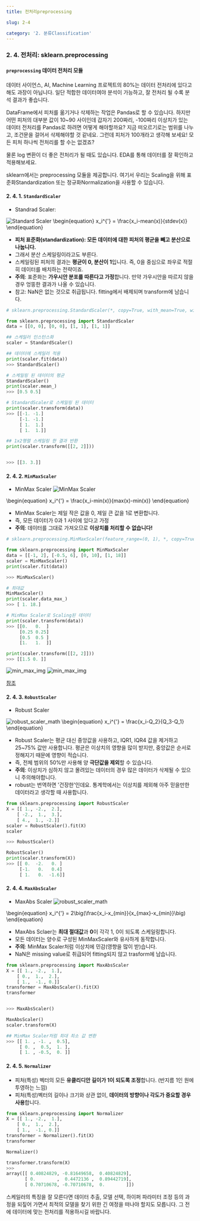 ```yaml
---
title: 전처리preprocessing

slug: 2-4

category: '2. 분류Classification'
---
```

### 2. 4. 전처리: sklearn.preprocessing

#### `preprocessing` 데이터 전처리 모듈

 
데이터 사이언스, AI, Machine Learning 프로젝트의 80%는 데이터 전처리에 있다고 해도 과장이 아닙니다. 일단 적합한 데이터여야 분석이 가능하고, 잘 전처리 될 수록 분석 결과가 좋습니다.


DataFrame에서 피처를 옮기거나 삭제하는 작업은 Pandas로 할 수 있습니다. 하지만 어떤 피처의 대부분 값이 10~90 사이인데 갑자기 200짜리, -100짜리 이상치가 있는 데이터 전처리를 Pandas로 하려면 어떻게 해야할까요? 지금 떠오르기로는 범위를 나누고, 조건문을 걸어서 삭제해야할 것 같네요. 그런데 피처가 100개라고 생각해 보세요! 모든 피처 하나씩 전처리를 할 수는 없겠죠?


물론 log 변환이 더 좋은 전처리가 될 때도 있습니다. EDA를 통해 데이터를 잘 확인하고 적용해보세요.


sklearn에서는 preprocessing 모듈을 제공합니다. 여기서 우리는 Scaling을 위해 표준화Standardization 또는 정규화Normalization을 사용할 수 있습니다.


#### 2. 4. 1. `StandardScaler`
+ Standrad Scaler: 

![Standard Scaler](../img/2-4-1_1_standard_scaler_lt.png)
\begin{equation}
x_i^{'} = \frac{x_i-mean(x)}{stdev(x)}
\end{equation}


- **피처 표준화(standardization): 모든 데이터에 대한 피처의 평균을 빼고 분산으로 나눕니다.**
- 그래서 분산 스케일링이라고도 부른다.
- 스케일링된 피처의 결과는 **평균이 0, 분산이 1**입니다. 즉, 0을 중심으로 좌우로 적절히 데이터를 배치하는 전략이죠.
- **주의**: 표준화는 **가우시안 분포를 따른다고 가정**합니다. 만약 가우시안을 따르지 않을 경우 엉뚱한 결과가 나올 수 있습니다.
- 참고: NaN은 없는 것으로 취급됩니다. fitting에서 배제되며 transform에 남습니다.


```python
# sklearn.preprocessing.StandardScaler(*, copy=True, with_mean=True, with_std=True)

from sklearn.preprocessing import StandardScaler
data = [[0, 0], [0, 0], [1, 1], [1, 1]]

## 스케일러 인스턴스화
scaler = StandardScaler()

## 데이터에 스케일러 적용
print(scaler.fit(data))
>>> StandardScaler()
```


```python
# 스케일링 된 데이터의 평균
StandardScaler()
print(scaler.mean_)
>>> [0.5 0.5]
```


```python
# StandardScaler로 스케일링 된 데이터
print(scaler.transform(data))
>>> [[-1. -1.]
     [-1. -1.]
     [ 1.  1.]
     [ 1.  1.]]
```




```python
## 1x2행렬 스케일링 한 결과 반환
print(scaler.transform([[2, 2]]))


>>> [[3. 3.]]
```


#### 2. 4. 2. `MinMaxScaler`


+ MinMax Scaler
![MinMax Scaler](../img/2-4-2_1_minmax_scaler_lt.png.png)

\begin{equation}
x_i^{'} = \frac{x_i-min(x)}{max(x)-min(x)}
\end{equation}


- MinMax Scaler는 제일 작은 값을 0, 제일 큰 값을 1로 변환합니다.
- 즉, 모든 데이터가 0과 1 사이에 있다고 가정
- **주의**: 데이터를 그대로 가져오므로 **이상치를 처리할 수 없습니다!**


```python
# sklearn.preprocessing.MinMaxScaler(feature_range=(0, 1), *, copy=True)

from sklearn.preprocessing import MinMaxScaler
data = [[-1, 2], [-0.5, 6], [0, 10], [1, 18]]
scaler = MinMaxScaler()
print(scaler.fit(data))

>>> MinMaxScaler()
```




```python
# 최대값
MinMaxScaler()
print(scaler.data_max_)
>>> [ 1. 18.]
```


```python
# MinMax Scaler로 Scaling된 데이터
print(scaler.transform(data))
>>> [[0.   0.  ]
     [0.25 0.25]
     [0.5  0.5 ]
     [1.   1.  ]]
```


```python
print(scaler.transform([[2, 2]]))
>>> [[1.5 0. ]]
```

![min_max_img](../img/2-4-2_2_minmax_scaler.jpg)
![min_max_img](https://t1.daumcdn.net/cfile/tistory/99D1C8435C95F75D1B)


[참조](https://scikit-learn.org/stable/modules/generated/sklearn.preprocessing.MinMaxScaler.html#sklearn.preprocessing.MinMaxScaler)


#### 2. 4. 3. `RobustScaler`
+ Robust Scaler

![robust_scaler_math](../img/2-4-3_1_robust_scaler_lt.png)
\begin{equation}
x_i^{'} = \frac{x_i-Q_2}{Q_3-Q_1}
\end{equation}


- Robust Scaler는 평균 대신 중앙값을 사용하고, IQR1, IQR4 값을 제거하고 25~75% 값만 사용합니다. 평균은 이상치의 영향을 많이 받지만, 중앙값은 순서로 정해지기 때문에 영향이 적습니다.
- 즉, 전체 범위의 50%만 사용해 양 **극단값을 제외**할 수 있습니다.
- **주의**: 이상치가 심하지 않고 몰려있는 데이터의 경우 많은 데이터가 삭제될 수 있으니 주의해야합니다.
- robust는 번역하면 '건장한'인데요. 통계학에서는 이상치를 제외해 아주 믿을만한 데이터라고 생각할 때 사용합니다.



```python
from sklearn.preprocessing import RobustScaler
X = [[ 1., -2.,  2.],
    [ -2.,  1.,  3.],
    [ 4.,  1., -2.]]
scaler = RobustScaler().fit(X)
scaler

>>> RobustScaler()
```


```python
RobustScaler()
print(scaler.transform(X))
>>> [[ 0.  -2.   0. ]
     [-1.   0.   0.4]
     [ 1.   0.  -1.6]]
```


#### 2. 4. 4. `MaxAbsScaler`


- MaxAbs Scaler
![robust_scaler_math](../img/2-4-4_1_maxabs_scaler_lt.png)

\begin{equation}
x_i^{'} = 2\big(\frac{x_i-x_{min}}{x_{max}-x_{min}}\big)
\end{equation}


- MaxAbs Sclaer는 **최대 절대값**과 **0**이 각각 1, 0이 되도록 스케일링합니다.
- 모든 데이터는 양수로 구성된 MinMaxScaler와 유사하게 동작합니다.
- **주의**: MinMax Scaler처럼 이상치에 민감(영향을 많이 받)습니다.
- NaN은 missing value로 취급되어 fitting되지 않고 trasform에 남습니다.

```python
from sklearn.preprocessing import MaxAbsScaler
X = [[ 1., -2.,  1.],
    [ 0.,  1.,  2.],
    [ 1.,  -1., 0.]]
transformer = MaxAbsScaler().fit(X)
transformer


>>> MaxAbsScaler()
```

```python
MaxAbsScaler()
scaler.transform(X)

## MinMax Scaler처럼 최대 최소 값 변환
>>> [[ 1. , -1. ,  0.5],
     [ 0. ,  0.5,  1. ],
     [ 1. , -0.5,  0. ]]
```


#### 2. 4. 5. `Normalizer`

- 피처(특성) 벡터의 모든 **유클리디안 길이가 1이 되도록 조정**합니다. (반지름 1인 원에 투영하는 느낌)
- 피처(특성)벡터의 길이나 크기와 상관 없이, **데이터의 방향이나 각도가 중요할 경우 사용**합니다.


```python
from sklearn.preprocessing import Normalizer
X = [[ 1., -2.,  1.],
    [ 0.,  1.,  2.],
    [ 1.,  -1., 0.]]
transformer = Normalizer().fit(X)
transformer

Normalizer()

transformer.transform(X)
>>>
array([[ 0.40824829, -0.81649658,  0.40824829],
       [ 0.        ,  0.4472136 ,  0.89442719],
       [ 0.70710678, -0.70710678,  0.        ]])
```

스케일러의 특징을 잘 모른다면 데이터 추출, 모델 선택, 하이퍼 파라미터 조정 등의 과정을 되짚어 가면서 최적의 모델을 찾기 위한 긴 여정을 떠나야 할지도 모릅니다. 그 전에 데이터에 맞는 전처리를 적용하시길 바랍니다.

